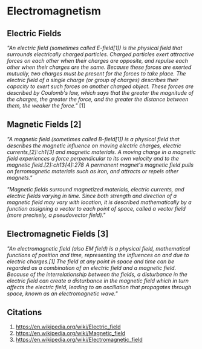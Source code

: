 # Electromagnetism

## Electric Fields

*"An electric field (sometimes called E-field[1]) is the physical field that surrounds electrically charged particles. Charged particles exert attractive forces on each other when their charges are opposite, and repulse each other when their charges are the same. Because these forces are exerted mutually, two charges must be present for the forces to take place. The electric field of a single charge (or group of charges) describes their capacity to exert such forces on another charged object. These forces are described by Coulomb's law, which says that the greater the magnitude of the charges, the greater the force, and the greater the distance between them, the weaker the force."* [1]

## Magnetic Fields [2]

*"A magnetic field (sometimes called B-field[1]) is a physical field that describes the magnetic influence on moving electric charges, electric currents,[2]: ch1 [3] and magnetic materials. A moving charge in a magnetic field experiences a force perpendicular to its own velocity and to the magnetic field.[2]: ch13 [4]: 278  A permanent magnet's magnetic field pulls on ferromagnetic materials such as iron, and attracts or repels other magnets."*

*"Magnetic fields surround magnetized materials, electric currents, and electric fields varying in time. Since both strength and direction of a magnetic field may vary with location, it is described mathematically by a function assigning a vector to each point of space, called a vector field (more precisely, a pseudovector field)."*

## Electromagnetic Fields [3]

*"An electromagnetic field (also EM field) is a physical field, mathematical functions of position and time, representing the influences on and due to electric charges.[1] The field at any point in space and time can be regarded as a combination of an electric field and a magnetic field. Because of the interrelationship between the fields, a disturbance in the electric field can create a disturbance in the magnetic field which in turn affects the electric field, leading to an oscillation that propagates through space, known as an electromagnetic wave."*

## Citations

1. https://en.wikipedia.org/wiki/Electric_field
2. https://en.wikipedia.org/wiki/Magnetic_field
3. https://en.wikipedia.org/wiki/Electromagnetic_field
